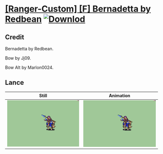 # [\[Ranger-Custom\] \[F\] Bernadetta by Redbean](./) [![Downlod](https://img.shields.io/badge/Download--red?style=social&logo=github)](https://minhaskamal.github.io/DownGit/#/home?url=https://github.com/Klokinator/FE-Repo/tree/main/Battle%20Animations%2FMounted%20-%20Cavs%2C%20Paladins%2C%20Rangers%2F%5BRanger-Custom%5D%20%5BF%5D%20Bernadetta%20by%20Redbean%2F2.%20Lance)

## Credit

Bernadetta by Redbean.

Bow by Jj09.

Bow Alt by Marlon0024.

## Lance

| Still | Animation |
| :---: | :-------: |
| ![Lance still](./Lance_000.png) | ![Lance animation](./Lance.gif) |
